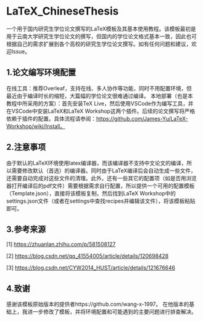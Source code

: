 # LaTeX_ChineseThesis
一个用于国内研究生学位论文撰写的LaTeX模板及其基本使用教程。该模板最初是用于云南大学研究生学位论文的撰写，但国内的学位论文格式基本一致，因此也可根据自己的需求扩展到各个高校的研究生学位论文撰写。如有任何问题和建议，欢迎Issue。

## 1.论文编写环境配置
在线工具：推荐Overleaf，支持在线、多人协作等功能，同时不用配置环境，但最近由于编译时长的缩短，大篇幅的学位论文很难通过编译。
本地部署（也是本教程中所采用的方案）：首先安装TeX Live，然后使用VSCode作为编写工具，并在VSCode中安装LaTeX和LaTeX Workshop这两个插件。后续的论文撰写将严格依赖于插件的配置。具体流程请参阅：https://github.com/James-Yu/LaTeX-Workshop/wiki/Install。

## 2.注意事项
由于默认的LaTeX环境使用latex编译器，而该编译器不支持中文论文的编译，所以需要修改默认（首选）的编译器。同时由于LaTeX编译后会自动生成一些文件，还需要自动完成对这些文件的清理。此外，还有一些其它的配置项（如是否用浏览器打开编译后的pdf文件）需要根据需求自行配置，所以提供一个可用的配置模板（Template.json），直接将该模板复制，然后找到LaTeX Workshop中的settings.json文件（或者在settings中查找recipes并编辑该文件），将该模板粘贴即可。

## 3.参考来源
[1] https://zhuanlan.zhihu.com/p/581508127

[2] https://blog.csdn.net/qq_41554005/article/details/120698428

[3] https://blog.csdn.net/CYW2014_HUST/article/details/121676646

## 4.致谢
感谢该模板原始版本的提供者https://github.com/wang-x-1997。
在他版本的基础上，我进一步修改了模板，并将环境配置和可能遇到的主要问题进行排查解决。
